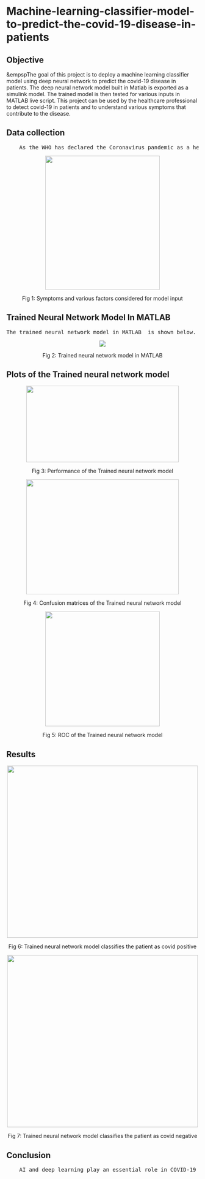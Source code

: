 <h1>Machine-learning-classifier-model-to-predict-the-covid-19-disease-in-patients</h1>
<h2>Objective</h2>
<p>&empspThe goal of this project is to deploy a machine learning classifier model using deep neural network to predict the covid-19 disease in patients. The deep neural network model built in Matlab is exported as a simulink model. The trained model is then tested for various inputs in MATLAB live script. This project can be used by the healthcare professional to detect covid-19 in patients and to understand various symptoms that contribute to the disease.</p>

   
<h2>Data collection</h2>
<pre>    As the WHO has declared the Coronavirus pandemic as a health emergency, researchers have been provided open access to data related to the epidemic. The dataset was collected from kaggle.com and it has 5434 × 21 rows of columns. This dataset contains 20 input variables which are the symptoms in the prediction of covid-19, as well as one target class attribute that defines if covid-19 is found or not.</pre>
<p align="center">
  <img  src="https://user-images.githubusercontent.com/109975786/209524605-734023f7-3c2f-486e-8af5-e88a7fcda9ee.JPG" width="300" height="350"></p>
<p align="center">Fig 1: Symptoms and various factors considered for model input</p>
</p>

<h2>Trained Neural Network Model In MATLAB</h2>
<pre>The trained neural network model in MATLAB  is shown below.</pre>
<p align="center"><img  src="https://user-images.githubusercontent.com/109975786/209524725-f38fb066-6f21-4be8-bda2-54e523cf7a64.png" ></p>
  <p align="center">Fig 2: Trained neural network model in MATLAB</p>

  
 <h2>Plots of the Trained neural network model</h2> 
 <p align="center">
  
  <img  src="https://user-images.githubusercontent.com/109975786/209524851-4913fb78-c0d7-4ed4-a7af-0c95b715a750.png" width="400" height="200">
  
<p align="center">Fig 3: Performance of the Trained neural network model </p>
  </p>
  
   <p align="center">
  <img  src="https://user-images.githubusercontent.com/109975786/209524964-2eb9f74f-2004-48b4-88d1-3eeac654d55f.png" width="400" height="300">
  
<p align="center">Fig 4: Confusion matrices of the Trained neural network model</p> 
  </p>
   <p align="center">
  <img  src="https://user-images.githubusercontent.com/109975786/209525058-8d4ae561-dac1-42a6-9340-574c1086c191.png" width="300" height="300">
  
  
<p align="center">Fig 5: ROC of the Trained neural network model </p>
  </p>
 <h2>Results</h2>
<p align="center">
  <img  src="https://user-images.githubusercontent.com/109975786/209525994-0d59cb5f-df50-4ab4-8383-97ed7845dacf.png" width="500" height="450">
  
<p align="center">Fig 6: Trained neural network model classifies the patient as covid positive</p>
  </p>
  <p align="center">
  <img  src="https://user-images.githubusercontent.com/109975786/209526130-54da2fa3-7f82-4948-ad59-9e0f7e2e027d.png" width="500" height="450">
  
<p align="center">Fig 7: Trained neural network model classifies the patient as covid negative</p>
  </p>
  <h2>Conclusion</h2>
 <pre>    AI and deep learning play an essential role in COVID-19 cases identification and classification using computer-aided applications, which achieves excellentand accurate results for identifying COVID-19 cases based on known symptoms</pre>
